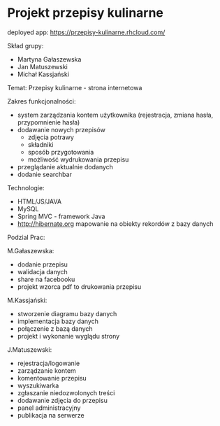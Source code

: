# Projekt przepisy kulinarne

deployed app:
https://przepisy-kulinarne.rhcloud.com/

Skład grupy:
- Martyna Gałaszewska
- Jan Matuszewski
- Michał Kassjański

Temat:
Przepisy kulinarne - strona internetowa

Zakres funkcjonalności:
- system zarządzania kontem użytkownika (rejestracja, zmiana hasła, przypomnienie hasła)
- dodawanie nowych przepisów
  - zdjęcia potrawy
  - składniki
  - sposób przygotowania
  - możliwość wydrukowania przepisu
- przeglądanie aktualnie dodanych
- dodanie searchbar

Technologie:
- HTML/JS/JAVA
- MySQL
- Spring MVC - framework Java
- http://hibernate.org mapowanie na obiekty rekordów z bazy danych

Podzial Prac:

M.Gałaszewska:
- dodanie przepisu
- walidacja danych
- share na facebooku
- projekt wzorca pdf to drukowania przepisu

M.Kassjański:
- stworzenie diagramu bazy danych 
- implementacja bazy danych
- połączenie z bazą danych 
- projekt i wykonanie wyglądu strony

J.Matuszewski:
- rejestracja/logowanie
- zarządzanie kontem
- komentowanie przepisu
- wyszukiwarka
- zgłaszanie niedozwolonych treści
- dodawanie zdjęcia do przepisu
- panel administracyjny
- publikacja na serwerze 
